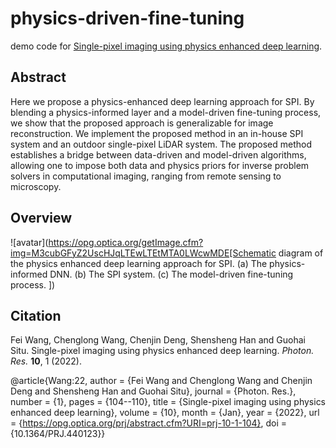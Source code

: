 # physics-driven-fine-tuning

demo code for [Single-pixel imaging using physics enhanced deep learning](https://opg.optica.org/prj/fulltext.cfm?uri=prj-10-1-104).


## Abstract
Here we propose a physics-enhanced deep learning approach for SPI. By blending a physics-informed layer and a model-driven fine-tuning process, we show that the proposed approach is generalizable for image reconstruction. We implement the proposed method in an in-house SPI system and an outdoor single-pixel LiDAR system. The proposed method establishes a bridge between data-driven and model-driven algorithms, allowing one to impose both data and physics priors for inverse problem solvers in computational imaging, ranging from remote sensing to microscopy.

## Overview
![avatar](https://opg.optica.org/getImage.cfm?img=M3cubGFyZ2UscHJqLTEwLTEtMTA0LWcwMDE[Schematic diagram of the physics enhanced deep learning approach for SPI. (a) The physics-informed DNN. (b) The SPI system. (c) The model-driven fine-tuning process. ])



## Citation
Fei Wang, Chenglong Wang, Chenjin Deng, Shensheng Han and Guohai Situ. Single-pixel imaging using physics enhanced deep learning. *Photon. Res.* **10**, 1 (2022).

@article{Wang:22,
author = {Fei Wang and Chenglong Wang and Chenjin Deng and Shensheng Han and Guohai Situ},
journal = {Photon. Res.},
number = {1},
pages = {104--110},
title = {Single-pixel imaging using physics enhanced deep learning},
volume = {10},
month = {Jan},
year = {2022},
url = {https://opg.optica.org/prj/abstract.cfm?URI=prj-10-1-104},
doi = {10.1364/PRJ.440123}}



